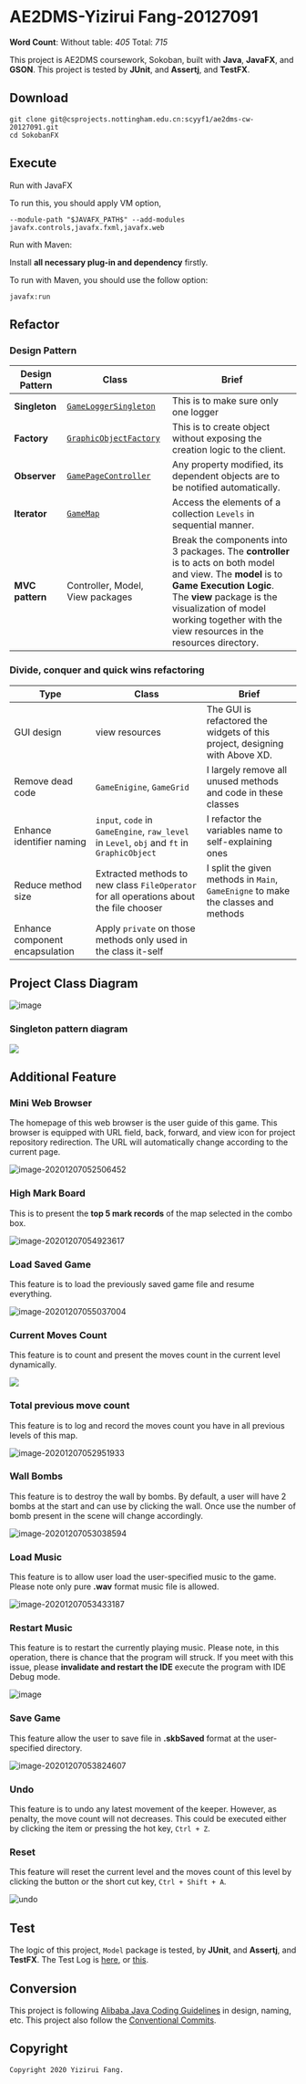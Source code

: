 # AE2DMS-Yizirui Fang-20127091

**Word Count**: Without table: *405* Total: *715*

This project is AE2DMS coursework, Sokoban, built with **Java**, **JavaFX**, and **GSON**. This project is tested by **JUnit**, and **Assertj**, and **TestFX**.

## Download

```
git clone git@csprojects.nottingham.edu.cn:scyyf1/ae2dms-cw-20127091.git
cd SokobanFX
```



## Execute

Run with JavaFX

To run this, you should apply VM option,

```
--module-path "$JAVAFX_PATH$" --add-modules javafx.controls,javafx.fxml,javafx.web
```

Run with Maven:

Install **all necessary plug-in and dependency** firstly.

To run with Maven, you should use the follow option:

```
javafx:run
```



## Refactor

### Design Pattern

| Design Pattern  | Class                                                        | Brief                                                        |
| --------------- | ------------------------------------------------------------ | ------------------------------------------------------------ |
| **Singleton**   | [`GameLoggerSingleton`](https://csprojects.nottingham.edu.cn/scyyf1/ae2dms-cw-20127091/-/blob/master/SokobanFX/src/main/java/com/ae2dms/model/GameLoggerSingleton.java) | This is to make sure only one logger                         |
| **Factory**     | [`GraphicObjectFactory`](https://csprojects.nottingham.edu.cn/scyyf1/ae2dms-cw-20127091/-/blob/master/SokobanFX/src/main/java/com/ae2dms/model/GraphicObjectFactory.java) | This is to create object without exposing the creation logic to the client. |
| **Observer**    | [`GamePageController`](https://csprojects.nottingham.edu.cn/scyyf1/ae2dms-cw-20127091/-/blob/master/SokobanFX/src/main/java/com/ae2dms/controller/GamePageController.java) | Any property modified, its dependent objects are to be notified automatically. |
| **Iterator**    | [`GameMap`](https://csprojects.nottingham.edu.cn/scyyf1/ae2dms-cw-20127091/-/blob/master/SokobanFX/src/main/java/com/ae2dms/model/GameMap.java) | Access the elements of a collection `Levels` in sequential manner. |
| **MVC pattern** | Controller, Model, View packages                             | Break the components into 3 packages. The **controller** is to acts on both model and view. The **model** is to **Game Execution Logic**. The **view** package is the visualization of model working together with the view resources in the resources directory. |



### Divide, conquer and quick wins refactoring

| Type                            | Class                                                        | Brief                                                        |
| ------------------------------- | ------------------------------------------------------------ | ------------------------------------------------------------ |
| GUI design                      | view resources                                               | The GUI is refactored the widgets of this project, designing with Above XD. |
| Remove dead code                | `GameEnigine`, `GameGrid`                                    | I largely remove all unused methods and code in  these classes |
| Enhance identifier naming       | `input`, `code` in `GameEngine`, `raw_level` in `Level`, `obj` and `ft` in `GraphicObject` | I refactor the variables name to self-explaining ones        |
| Reduce method size              | Extracted methods to new class `FileOperator` for all operations about the file chooser | I split the given methods in `Main`, `GameEnigne` to make the classes and methods |
| Enhance component encapsulation | Apply `private` on those methods only used in the class it-self |                                                              |

## Project Class Diagram

![image](docs/img/Class_Diagram_Overall.png)

### Singleton pattern diagram

![](docs/img/Class_Diagram1.png)

## Additional Feature

### Mini Web Browser

The homepage of this web browser is the user guide of this game. This browser is equipped with URL field, back, forward, and view icon for project repository redirection. The URL will automatically change according to the current page.

![image-20201207052506452](docs/img/web_broswer.png)

### High Mark Board

This is to present the **top 5 mark records** of the map selected in the combo box. 

![image-20201207054923617](docs/img/high_mark.png)

### Load Saved Game

This feature is to load the previously saved game file and resume everything.

![image-20201207055037004](docs/img/load_saved.png)

### Current Moves Count

This feature is to count and present the moves count in the current level dynamically. 

![](docs/img/moves_count.png)

### Total previous move count

This feature is to log and record the moves count you have in all previous levels of this map.

![image-20201207052951933](docs/img/total_previous.png)

### Wall Bombs

This feature is to destroy the wall by bombs. By default, a user will have 2 bombs at the start and can use by clicking the wall. Once use the number of bomb present in the scene will change accordingly.

![image-20201207053038594](docs/img/wall_bombs.png)

### Load Music

This feature is to allow user load the user-specified music to the game. Please note only pure **.wav** format music file is allowed.

![image-20201207053433187](docs/img/load_music.png) 

### Restart Music

This feature is to restart the currently playing music. Please note, in this operation, there is chance that the program will struck. If you meet with this issue, please   **invalidate and restart the IDE** execute the program with IDE Debug mode.

![image](docs/img/restart_music.png)

### Save Game

This feature allow the user to save file in **.skbSaved** format at the user-specified directory.

![image-20201207053824607](docs/img/save_game.png)

### Undo

This feature is to undo any latest movement of the keeper. However, as penalty, the move count will not decreases. This could be executed either by clicking the item or pressing the hot key, `Ctrl + Z`.

### Reset

This feature will reset the current level and the moves count of this level by clicking the button or the short cut key, `Ctrl + Shift + A`.

![undo](docs/img/undo.png)

## Test

The logic of this project, `Model` package is tested, by **JUnit**, and **Assertj**, and **TestFX**. The Test Log is [here](docs/test_log.md), or [this](https://csprojects.nottingham.edu.cn/scyyf1/ae2dms-cw-20127091/-/blob/master/docs/test_log.md).

## Conversion

This project is following [Alibaba Java Coding Guidelines](https://github.com/alibaba/Alibaba-Java-Coding-Guidelines) in design, naming, etc. This project also follow the [Conventional Commits](https://www.conventionalcommits.org/en/v1.0.0/).

## Copyright

```
Copyright 2020 Yizirui Fang.
```